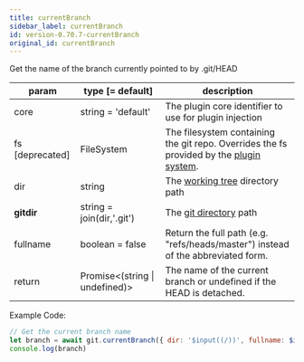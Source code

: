 ```yaml
---
title: currentBranch
sidebar_label: currentBranch
id: version-0.70.7-currentBranch
original_id: currentBranch
---
```


Get the name of the branch currently pointed to by .git/HEAD

| param           | type [= default]                     | description                                                                                               |
| --------------- | ------------------------------------ | --------------------------------------------------------------------------------------------------------- |
| core            | string = 'default'                   | The plugin core identifier to use for plugin injection                                                    |
| fs [deprecated] | FileSystem                           | The filesystem containing the git repo. Overrides the fs provided by the [plugin system](./plugin_fs.md). |
| dir             | string                               | The [working tree](dir-vs-gitdir.md) directory path                                                       |
| **gitdir**      | string = join(dir,'.git')            | The [git directory](dir-vs-gitdir.md) path                                                                |
| fullname        | boolean = false                      | Return the full path (e.g. "refs/heads/master") instead of the abbreviated form.                          |
| return          | Promise\<(string &#124; undefined)\> | The name of the current branch or undefined if the HEAD is detached.                                      |

Example Code:

```js live
// Get the current branch name
let branch = await git.currentBranch({ dir: '$input((/))', fullname: $input((false)) })
console.log(branch)
```

<script>
(function rewriteEditLink() {
  const el = document.querySelector('a.edit-page-link.button');
  if (el) {
    el.href = 'https://github.com/isomorphic-git/isomorphic-git/edit/main/src/commands/currentBranch.js';
  }
})();
</script>